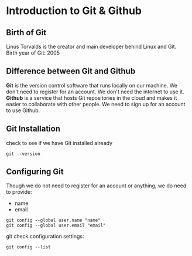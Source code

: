 # Introduction to Git & Github

## Birth of Git
Linus Torvalds is the creator and main developer behind Linux and Git.<br>
Birth year of Git: 2005

## Difference between Git and Github
**Git** is the version control software that runs locally on our machine. We don't need to register for an account. We don't need the internet to use it.<br>
**Github** is a service that hosts Git repositories in the cloud and makes it easier to collaborate with other people. We need to sign up for an account to use Github.

## Git Installation
check to see if we have Git installed already<br>
```
git --version
```

## Configuring Git
Though we do not need to register for an account or anything, we do need to provide:
- name
- email
```
git config --global user.name "name"
git config --global user.email "email"
```
git check configuration settings:
```
git config --list
```



